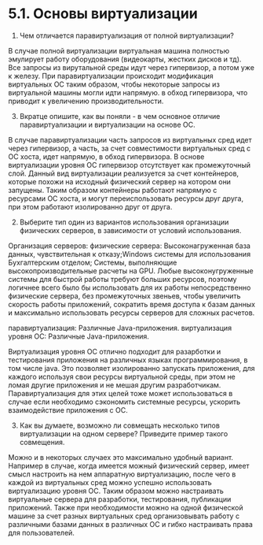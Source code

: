 # 5.1. Основы виртуализации
1. Чем отличается паравиртуализация от полной виртуализации?

В случае полной виртуализации виртуальная машина полностью эмулирует работу оборудования (видеокарты, жестких дисков и тд). Все запросы из вирутальной среды идут через гипервизор, а потом уже к железу. При паравиртуализации происходит модификация виртуальных ОС таким образом, чтобы  некоторые запросы из виртуальной машины могли идти напрямую. в обход гипервизора, что приводит к увеличению производительности.

3. Вкратце опишите, как вы поняли - в чем основное отличие паравиртуализации и виртуализации на основе ОС.

В случае паравиртуализации часть запросов из виртуальных сред идет через гипервизор, а часть, за счет совместимости виртуальных сред с ОС хоста, идет напрямую, в обход гипервизора. В основе виртуализации уровня ОС гипервизор отсутствует как промежуточный слой. Данный вид виртуализации реализуется за счет контейнеров, которые похожи на исходный физический сервер на котором они запущены. Таким образом контейнеры работают напрямую с ресурсами ОС хоста, и могут переиспользовать ресурсы друг друга, при этом работают изолированно друг от друга.

2. Выберите тип один из вариантов использования организации физических серверов, в зависимости от условий использования.

Организация серверов:
физические сервера: Высоконагруженная база данных, чувствительная к отказу;Windows системы для использования Бухгалтерским отделом; Системы, выполняющие высокопроизводительные расчеты на GPU.
Любые высоконугруженные системы для быстрой работы требуют больших ресурсов, поэтому логичнее всего было бы использовать для их работы непосредственно физические сервера, без промежуточных звеньев, чтобы увеличить скорость работы приложений, сократить время доступа к базам данных и максимально использовать ресурсы серверов для сложных расчетов.

паравиртуализация: Различные Java-приложения.
виртуализация уровня ОС: Различные Java-приложения.

Виртуализация уровня ОС отлично подходит для разарботки и тестирования приложения на различных языках программирования, в том числе java. Это позволяет изолированно запускать приложения, для каждого используя свои ресурсы виртуальной среды, при этом не ломая другие  приложения и не мешая другим разработчикам. Паравиртуализация для этих целей тоже может использоваться в случае если необходимо сэкономить системные ресурсы, ускорить взаимодействие приложения с ОС.

3. Как вы думаете, возможно ли совмещать несколько типов виртуализации на одном сервере? Приведите пример такого совмещения.

Можно и в некоторых случаех это максимально удобный вариант. Например в случае, когда имеется можный физический сервер, имеет смысл настроить на нем аппаратную виртуализацию, после чего в каждой из виртуальных сред можно успешно использовать виртуализацию уровня ОС. Таким образом можно настраивать виртуальные сервера для разработки, тестирования, публикации приложений. Также при необходимости можно на одной физической машине за счет разных виртуальных сред организовывать работу с различными базами данных  в различных ОС и гибко настраивать права для пользователей.
